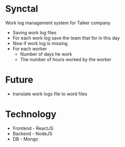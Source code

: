 # Synctal
Work log management system for Talker company

* Saving work log files
* For each work log save the team that for in this day 
* Now if work log is missing 
* For each worker 
	* Number of days he work
	* The number of hours worked by the worker

# Future
* translate work logs file to word files

# Technology
* Frontend - ReactJS
* Backend - NodeJS
* DB - Mongo

